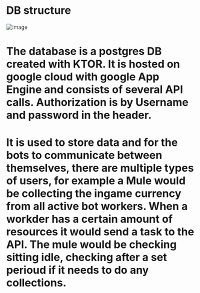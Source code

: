 # DB structure


![image](https://user-images.githubusercontent.com/45454489/150199085-288f03cb-2ea7-44cf-b6d9-5ee8d39168f7.png)

# The database is a postgres DB created with KTOR. It is hosted on google cloud with google App Engine and consists of several API calls. Authorization is by Username and password in the header.

# It is used to store data and for the bots to communicate between themselves, there are multiple types of users, for example a Mule would be collecting the ingame currency from all active bot workers. When a workder has a certain amount of resources it would send a task to the API. The mule would be checking sitting idle, checking after a set perioud if it needs to do any collections.
